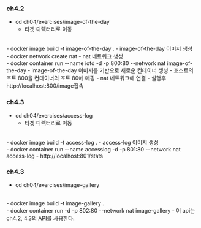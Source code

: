 ### ch4.2
  - cd ch04/exercises/image-of-the-day
    - 타겟 디렉터리로 이동  
  <br>
  - docker image build -t image-of-the-day .
    - image-of-the-day 이미지 생성  
  <br>
  - docker network create nat
    - nat 네트워크 생성  
  <br>
  - docker container run --name iotd -d -p 800:80 --network nat image-of-the-day
    - image-of-the-day 이미지를 기반으로 새로운 컨테이너 생성
    - 호스트의 포트 800을 컨테이너의 포트 80에 매핑
    - nat 네트워크에 연결
    - 실행후 http://localhost:800/image접속  
  
  <br>
  
### ch4.3
- cd ch04/exercises/access-log
  - 타겟 디렉터리로 이동  
<br>
- docker image build -t access-log .
  - access-log 이미지 생성  
<br>
- docker container run --name accesslog -d -p 801:80 --network nat access-log
  - http://localhost:801/stats 
<br>

### ch4.3
- cd ch04/exercises/image-gallery  
<br>
- docker image build -t image-gallery .  
<br>
- docker container run -d -p 802:80 --network nat image-gallery
  - 이 api는 ch4.2, 4.3의 API를 사용한다.